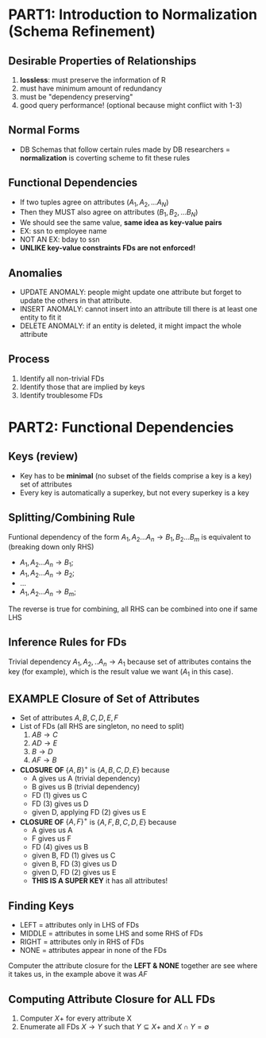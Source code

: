 # PART1: Introduction to Normalization (Schema Refinement)

## Desirable Properties of Relationships
1. **lossless**: must preserve the information of R 
2. must have minimum amount of redundancy
3. must be "dependency preserving"
4. good query performance! (optional because might conflict with 1-3)

## Normal Forms 
- DB Schemas that follow certain rules made by DB researchers = **normalization** is coverting scheme to fit these rules 

## Functional Dependencies 
- If two tuples agree on attributes ($A_1, A_2, ... A_N$)
- Then they MUST also agree on attributes ($B_1, B_2, ... B_N$)
- We should see the same value, **same idea as key-value pairs**
- EX: ssn to employee name 
- NOT AN EX: bday to ssn
- **UNLIKE key-value constraints FDs are not enforced!** 

## Anomalies 
- UPDATE ANOMALY: people might update one attribute but forget to update the others in that attribute. 
- INSERT ANOMALY: cannot insert into an attribute till there is at least one entity to fit it
- DELETE ANOMALY: if an entity is deleted, it might impact the whole attribute 

## Process
1. Identify all non-trivial FDs
2. Identify those that are implied by keys
3. Identify troublesome FDs

# PART2: Functional Dependencies

## Keys (review)
- Key has to be **minimal** (no subset of the fields comprise a key is a key) set of attributes 
- Every key is automatically a superkey, but not every superkey is a key

## Splitting/Combining Rule 
Funtional dependency of the form $A_1, A_2 ... A_n \rightarrow B_1, B_2 ... B_m$ is equivalent to (breaking down only RHS)
- $A_1, A_2 ... A_n \rightarrow B_1$;
- $A_1, A_2 ... A_n \rightarrow B_2$;
- ... 
- $A_1, A_2 ... A_n \rightarrow B_m$;

The reverse is true for combining, all RHS can be combined into one if same LHS

## Inference Rules for FDs
Trivial dependency $A_1, A_2, .. A_n \rightarrow A_1$ because set of attributes contains the key (for example), which is the result value we want ($A_1$ in this case).

## EXAMPLE Closure of Set of Attributes 
- Set of attributes $A, B, C, D, E, F$
- List of FDs (all RHS are singleton, no need to split)
    1. $A B \rightarrow C$
    2. $A D \rightarrow E$
    3. $B \rightarrow D$
    4. $A F \rightarrow B$
- **CLOSURE OF** $\{A, B\}^+$ is $\{A, B, C, D, E\}$ because
    - A gives us A (trivial dependency)
    - B gives us B (trivial dependency)
    - FD (1) gives us C
    - FD (3) gives us D
    - given D, applying FD (2) gives us E
- **CLOSURE OF** $\{A, F\}^+$ is $\{A, F, B, C, D, E\}$ because
    - A gives us A
    - F gives us F
    - FD (4) gives us B 
    - given B, FD (1) gives us C
    - given B, FD (3) gives us D
    - given D, FD (2) gives us E
    - **THIS IS A SUPER KEY** it has all attributes! 

## Finding Keys
- LEFT = attributes only in LHS of FDs
- MIDDLE = attributes in some LHS and some RHS of FDs
- RIGHT = attributes only in RHS of FDs
- NONE = attributes appear in none of the FDs

Computer the attribute closure for the **LEFT & NONE** together are see where it takes us, in the example above it was $AF$

## Computing Attribute Closure for ALL FDs
1. Computer $X+$ for every attribute X 
2. Enumerate all FDs $X \rightarrow Y$ such that $Y \subseteq X+$ and $X \cap Y = \emptyset$
